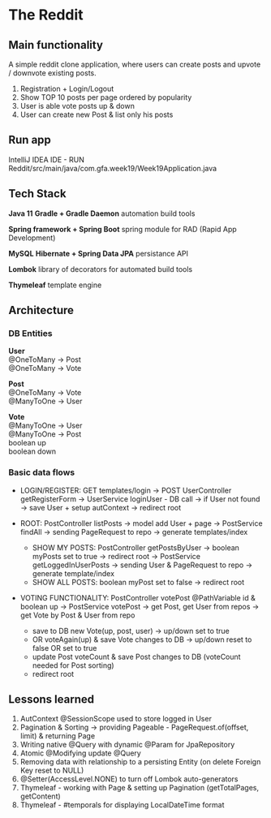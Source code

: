 # The Reddit

## Main functionality
A simple reddit clone application, where users can create posts and upvote / downvote existing posts.

1. Registration + Login/Logout
2. Show TOP 10 posts per page ordered by popularity
3. User is able vote posts up & down
4. User can create new Post & list only his posts


## Run app
IntelliJ IDEA IDE - RUN Reddit/src/main/java/com.gfa.week19/Week19Application.java

## Tech Stack
**Java 11**
**Gradle + Gradle Daemon**
automation build tools

**Spring framework + Spring Boot**
spring module for RAD (Rapid App Development)

**MySQL**
**Hibernate + Spring Data JPA**
persistance API

**Lombok**
library of decorators for automated build tools

**Thymeleaf**
template engine


## Architecture
### DB Entities
**User**\
@OneToMany -> Post\
@OneToMany -> Vote

**Post**\
@OneToMany -> Vote\
@ManyToOne -> User

**Vote**\
@ManyToOne -> User\
@ManyToOne -> Post\
boolean up\
boolean down

### Basic data flows
* LOGIN/REGISTER: GET templates/login -> POST UserController getRegisterForm -> UserService loginUser - DB call 
-> if User not found -> save User + setup autContext -> redirect root

* ROOT: PostController listPosts ->  model add User + page -> PostService findAll -> sending PageRequest to repo -> generate templates/index
    - SHOW MY POSTS: PostController getPostsByUser -> boolean myPosts set to true -> redirect root -> PostService getLoggedInUserPosts
      -> sending User & PageRequest to repo -> generate template/index
    - SHOW ALL POSTS: boolean myPost set to false -> redirect root

* VOTING FUNCTIONALITY: PostController votePost @PathVariable id & boolean up ->  PostService votePost -> get Post, get User from repos
-> get Vote by Post & User from repo
    - save to DB new Vote(up, post, user) -> up/down set to true
    - OR voteAgain(up) & save Vote changes to DB -> up/down reset to false OR set to true
    - update Post voteCount & save Post changes to DB (voteCount needed for Post sorting)
    - redirect root


## Lessons learned  
1. AutContext @SessionScope used to store logged in User
2. Pagination & Sorting -> providing Pageable - PageRequest.of(offset, limit) & returning Page
3. Writing native @Query with dynamic @Param for JpaRepository
4. Atomic @Modifying update @Query 
5. Removing data with relationship to a persisting Entity (on delete Foreign Key reset to NULL)
6. @Setter(AccessLevel.NONE) to turn off Lombok auto-generators
7. Thymeleaf - working with Page & setting up Pagination (getTotalPages, getContent)
8. Thymeleaf - #temporals for displaying LocalDateTime format
